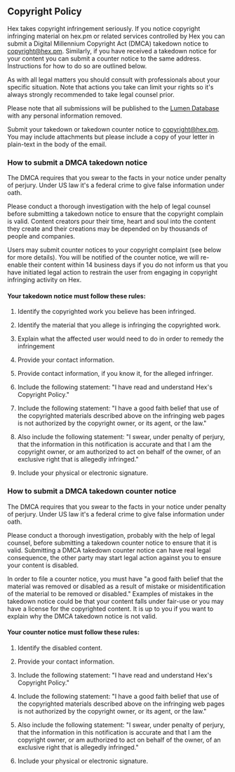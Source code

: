 ## Copyright Policy

Hex takes copyright infringement seriously. If you notice copyright infringing
material on hex.pm or related services controlled by Hex you can submit a Digital
Millennium Copyright Act (DMCA) takedown notice to <copyright@hex.pm>.
Similarly, if you have received a takedown notice for your content you can submit
a counter notice to the same address. Instructions for how to do so are outlined
below.

As with all legal matters you should consult with professionals about your
specific situation. Note that actions you take can limit your rights so it's
always strongly recommended to take legal counsel prior.

Please note that all submissions will be published to the [Lumen Database](https://lumendatabase.org/)
with any personal information removed.

Submit your takedown or takedown counter notice to <copyright@hex.pm>.
You may include attachments but please include a copy of your letter in plain-text
in the body of the email.

### How to submit a DMCA takedown notice

The DMCA requires that you swear to the facts in your notice under penalty of
perjury. Under US law it's a federal crime to give false information under oath.

Please conduct a thorough investigation with the help of legal counsel before
submitting a takedown notice to ensure that the copyright complain is valid.
Content creators pour their time, heart and soul into the content they create
and their creations may be depended on by thousands of people and companies.

Users may submit counter notices to your copyright complaint (see below for more
details). You will be notified of the counter notice, we will re-enable their
content within 14 business days if you do not inform us that you have initiated legal
action to restrain the user from engaging in copyright infringing activity on Hex.

#### Your takedown notice must follow these rules:

1. Identify the copyrighted work you believe has been infringed.

2. Identify the material that you allege is infringing the copyrighted work.

3. Explain what the affected user would need to do in order to remedy the infringement

4. Provide your contact information.

5. Provide contact information, if you know it, for the alleged infringer.

6. Include the following statement: "I have read and understand Hex's Copyright Policy."

7. Include the following statement: "I have a good faith belief that use of the
   copyrighted materials described above on the infringing web pages is not authorized
   by the copyright owner, or its agent, or the law."

8. Also include the following statement: "I swear, under penalty of perjury, that
   the information in this notification is accurate and that I am the copyright
   owner, or am authorized to act on behalf of the owner, of an exclusive right
   that is allegedly infringed."

9. Include your physical or electronic signature.

### How to submit a DMCA takedown counter notice

The DMCA requires that you swear to the facts in your notice under penalty of
perjury. Under US law it's a federal crime to give false information under oath.

Please conduct a thorough investigation, probably with the help of legal counsel,
before submitting a takedown counter notice to ensure that it is valid. Submitting
a DMCA takedown counter notice can have real legal consequence, the other party
may start legal action against you to ensure your content is disabled.

In order to file a counter notice, you must have "a good faith belief that the
material was removed or disabled as a result of mistake or misidentification of
the material to be removed or disabled." Examples of mistakes in the takedown
notice could be that your content falls under fair-use or you may have a license
for the copyrighted content. It is up to you if you want to explain why the DMCA
takedown notice is not valid.

#### Your counter notice must follow these rules:

1. Identify the disabled content.

2. Provide your contact information.

3. Include the following statement: "I have read and understand Hex's Copyright Policy."

4. Include the following statement: "I have a good faith belief that use of the
   copyrighted materials described above on the infringing web pages is not authorized
   by the copyright owner, or its agent, or the law."

5. Also include the following statement: "I swear, under penalty of perjury, that
   the information in this notification is accurate and that I am the copyright
   owner, or am authorized to act on behalf of the owner, of an exclusive right
   that is allegedly infringed."

6. Include your physical or electronic signature.
